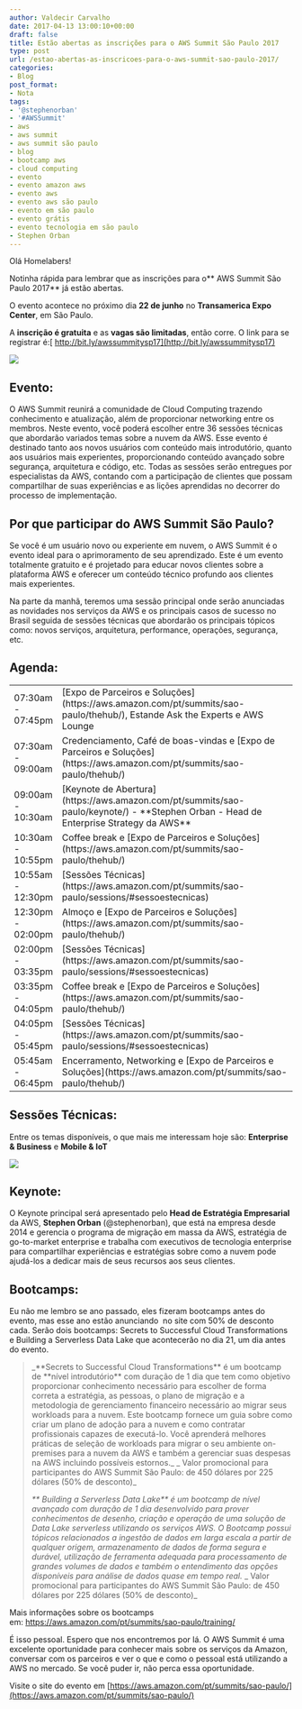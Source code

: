 ```yaml
---
author: Valdecir Carvalho
date: 2017-04-13 13:00:10+00:00
draft: false
title: Estão abertas as inscrições para o AWS Summit São Paulo 2017
type: post
url: /estao-abertas-as-inscricoes-para-o-aws-summit-sao-paulo-2017/
categories:
- Blog
post_format:
- Nota
tags:
- '@stephenorban'
- '#AWSSummit'
- aws
- aws summit
- aws summit são paulo
- blog
- bootcamp aws
- cloud computing
- evento
- evento amazon aws
- evento aws
- evento aws são paulo
- evento em são paulo
- evento grátis
- evento tecnologia em são paulo
- Stephen Orban
---
```


Olá Homelabers!

Notinha rápida para lembrar que as inscrições para o** AWS Summit São Paulo 2017** já estão abertas.

O evento acontece no próximo dia **22 de junho** no **Transamerica Expo Center**, em São Paulo.

A **inscrição é gratuita** e as **vagas são limitadas**, então corre. O link para se registrar é:[ http://bit.ly/awssummitysp17](http://bit.ly/awssummitysp17)

![](/imagens/2017/04/AWS-Summits-São-Paulo-300x106.png)




## Evento:



O AWS Summit reunirá a comunidade de Cloud Computing trazendo conhecimento e atualização, além de proporcionar networking entre os membros. Neste evento, você poderá escolher entre 36 sessões técnicas que abordarão variados temas sobre a nuvem da AWS. Esse evento é destinado tanto aos novos usuários com conteúdo mais introdutório, quanto aos usuários mais experientes, proporcionando conteúdo avançado sobre segurança, arquitetura e código, etc. Todas as sessões serão entregues por especialistas da AWS, contando com a participação de clientes que possam compartilhar de suas experiências e as lições aprendidas no decorrer do processo de implementação.<!-- more -->



## Por que participar do AWS Summit São Paulo?



Se você é um usuário novo ou experiente em nuvem, o AWS Summit é o evento ideal para o aprimoramento de seu aprendizado. Este é um evento totalmente gratuito e é projetado para educar novos clientes sobre a plataforma AWS e oferecer um conteúdo técnico profundo aos clientes mais experientes.

Na parte da manhã, teremos uma sessão principal onde serão anunciadas as novidades nos serviços da AWS e os principais casos de sucesso no Brasil seguida de sessões técnicas que abordarão os principais tópicos como: novos serviços, arquitetura, performance, operações, segurança, etc.









## Agenda:















<table cellpadding="1" width="100%" cellspacing="0" border="0" >
<tbody >
<tr >

<td width="15%" >07:30am - 07:45pm
</td>

<td >[Expo de Parceiros e Soluções](https://aws.amazon.com/pt/summits/sao-paulo/thehub/), Estande Ask the Experts e AWS Lounge
</td>
</tr>
<tr >

<td >07:30am - 09:00am
</td>

<td >Credenciamento, Café de boas-vindas e [Expo de Parceiros e Soluções](https://aws.amazon.com/pt/summits/sao-paulo/thehub/)
</td>
</tr>
<tr >

<td >09:00am - 10:30am
</td>

<td >[Keynote de Abertura](https://aws.amazon.com/pt/summits/sao-paulo/keynote/) - **Stephen Orban - Head de Enterprise Strategy da AWS**
</td>
</tr>
<tr >

<td >10:30am - 10:55pm
</td>

<td >Coffee break e [Expo de Parceiros e Soluções](https://aws.amazon.com/pt/summits/sao-paulo/thehub/)
</td>
</tr>
<tr >

<td >10:55am - 12:30pm
</td>

<td >[Sessões Técnicas](https://aws.amazon.com/pt/summits/sao-paulo/sessions/#sessoestecnicas)
</td>
</tr>
<tr >

<td >12:30pm - 02:00pm
</td>

<td >Almoço e [Expo de Parceiros e Soluções](https://aws.amazon.com/pt/summits/sao-paulo/thehub/)
</td>
</tr>
<tr >

<td >02:00pm - 03:35pm
</td>

<td >[Sessões Técnicas](https://aws.amazon.com/pt/summits/sao-paulo/sessions/#sessoestecnicas)
</td>
</tr>
<tr >

<td >03:35pm - 04:05pm
</td>

<td >Coffee break e [Expo de Parceiros e Soluções](https://aws.amazon.com/pt/summits/sao-paulo/thehub/)
</td>
</tr>
<tr >

<td >04:05pm - 05:45pm
</td>

<td >[Sessões Técnicas](https://aws.amazon.com/pt/summits/sao-paulo/sessions/#sessoestecnicas)
</td>
</tr>
<tr >

<td >05:45am - 06:45pm
</td>

<td >Encerramento, Networking e [Expo de Parceiros e Soluções](https://aws.amazon.com/pt/summits/sao-paulo/thehub/)
</td>
</tr>
</tbody>
</table>









## Sessões Técnicas:



Entre os temas disponíveis, o que mais me interessam hoje são: **Enterprise & Business** e **Mobile & IoT**

![](/imagens/2017/04/AWS-Summits-2017-_-São-Paulo-_-Agenda-300x153.png)




## Keynote:



O Keynote principal será apresentado pelo **Head de Estratégia Empresarial** da AWS, **Stephen Orban** (@stephenorban), que está na empresa desde 2014 e gerencia o programa de migração em massa da AWS, estratégia de go-to-market enterprise e trabalha com executivos de tecnologia enterprise para compartilhar experiências e estratégias sobre como a nuvem pode ajudá-los a dedicar mais de seus recursos aos seus clientes.



## Bootcamps:



Eu não me lembro se ano passado, eles fizeram bootcamps antes do evento, mas esse ano estão anunciando  no site com 50% de desconto cada. Serão dois bootcamps: Secrets to Successful Cloud Transformations e Building a Serverless Data Lake que acontecerão no dia 21, um dia antes do evento.



<blockquote>_**Secrets to Successful Cloud Transformations** é um bootcamp de **nível introdutório** com duração de 1 dia que tem como objetivo proporcionar conhecimento necessário para escolher de forma correta a estratégia, as pessoas, o plano de migração e a metodologia de gerenciamento financeiro necessário ao migrar seus workloads para a nuvem. Este bootcamp fornece um guia sobre como criar um plano de adoção para a nuvem e como contratar profissionais capazes de executá-lo. Você aprenderá melhores práticas de seleção de workloads para migrar o seu ambiente on-premises para a nuvem da AWS e também a gerenciar suas despesas na AWS incluindo possíveis estornos._
_ Valor promocional para participantes do AWS Summit São Paulo: de 450 dólares por 225 dólares (50% de desconto)_

_** Building a Serverless Data Lake** é um bootcamp de nível avançado com duração de 1 dia desenvolvido para prover conhecimentos de desenho, criação e operação de uma solução de Data Lake serverless utilizando os serviços AWS. O Bootcamp possui tópicos relacionados a ingestão de dados em larga escala a partir de qualquer origem, armazenamento de dados de forma segura e durável, utilização de ferramenta adequada para processamento de grandes volumes de dados e também o entendimento das opções disponíveis para análise de dados quase em tempo real._
_ Valor promocional para participantes do AWS Summit São Paulo: de 450 dólares por 225 dólares (50% de desconto)_</blockquote>



Mais informações sobre os bootcamps em: https://aws.amazon.com/pt/summits/sao-paulo/training/

É isso pessoal. Espero que nos encontremos por lá. O AWS Summit é uma excelente oportunidade para conhecer mais sobre os serviços da Amazon, conversar com os parceiros e ver o que e como o pessoal está utilizando a AWS no mercado. Se você puder ir, não perca essa oportunidade.

Visite o site do evento em [https://aws.amazon.com/pt/summits/sao-paulo/](https://aws.amazon.com/pt/summits/sao-paulo/)
